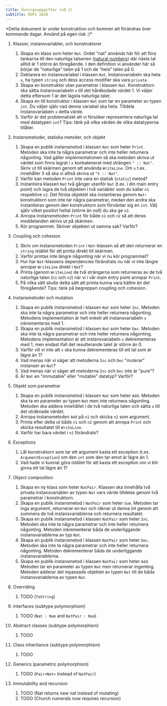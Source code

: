 ```yaml
---
title: Övningsuppgifter (v0.1)
subtitle: OOP1 2020
---
```


<div class="warning">
*Detta dokument är under konstruktion och kommer att förändras över kommande dagar. Använd på egen risk :)*
</div>

1. Klasser, instansvariabler, och konstruktorer
    1. Skapa en klass som heter `Nat`. Ordet "nat" används här för att föra tankarna till den naturliga talserien ([natural numbers](https://en.wikipedia.org/wiki/Natural_number)) där nästa tal alltid är 1 större än föregående. I den definition vi använder här så börjar de "naturliga" talen på 1 och de "hela" talen på 0.
    1. Deklarera en instansvariabel i klassen `Nat`. Instansvariabeln ska heta `x`, ha typen `string` och dess access modifier ska vara `private`.
    1. Skapa en konstruktor utan parametrar i klassen `Nat`. Konstruktorn ska sätta instansvariabeln `x` till det hårdkodade värdet 1. Vi väljer detta eftersom 1 är det lägsta naturliga talet.
    1. Skapa en till konstruktor i klassen `Nat` som tar en parameter av typen `int`. Du väljer själv vad denna variabel ska heta. Tilldela instansvariabeln `x` detta värde.
    1. Varför är det problematiskt att vi försöker representera naturliga tal med datatypen `int`? Tips: tänk på vilka värden de olika datatyperna tillåter.

1. Instansmetoder, statiska metoder, och objekt
    1. Skapa en publik instansmetod i klassen `Nat` som heter `Print`. Metoden ska inte ta några parametrar och inte heller returnera någonting. Vad gäller implementationen så ska metoden skriva ut värdet som finns lagrat i `x` konkatenerat med strängen `" :: Nat"`. Skriv ut till skärmen genom att använda `WriteLine`. Om `x` t.ex. innehåller 5 så ska vi alltså skriva ut `"5 :: Nat"`.
    1. Varför kan metoden `Print` inte vara en statisk (`static`) metod?
    1. Instantiera klassen `Nat` två gånger utanför `Nat` (t.ex. i din main entry point) och lagra de två objekten i två variabler som du kallar `n1` respektive `n2`. Det första objektet ska instantieras genom `Nat`-konstruktorn som inte tar några parametrar, medan den andra ska instantieras genom den konstruktorn som förväntar sig en `int`. Välj själv vilket positivt heltal (större än noll) du ska ge `n2`.
    1. Anropa instansmetoden `Print` för både `n1` och `n2` så att deras meddelanden skrivs ut på skärmen.
    1. Kör programmet. Skriver objekten ut samma sak? Varför?

1. Coupling och cohesion
    1. Skriv om instansmetoden `Print` i `Nat`-klassen så att den returnerar en `string` istället för att printa direkt till skärmen.
    1. Varför printas inte längre någonting när vi nu kör programmet?
    1. Hur har `Nat`-klassens dependencies förändrats nu när vi inte längre anropar `WriteLine` direkt i `Nat`?
    1. Printa (genom `WriteLine`) de två strängarna som returneras av de två naturliga talen (`n1` och `n2`) när vi i vår main entry point anropar `Print`.
    1. På vilka sätt skulle detta sätt att printa kunna vara bättre än det föregående? Tips: tänk på begreppen coupling och cohesion.

1. Instansmetoder och mutation
    1. Skapa en publik instansmetod i klassen `Nat` som heter `Inc`. Metoden ska inte ta några parametrar och inte heller returnera någonting. Metodens implementation är helt enkelt att instansvariabeln `x` inkrementeras med 1.
    1. Skapa en publik instansmetod i klassen `Nat` som heter `Dec`. Metoden ska inte ta några parametrar och inte heller returnera någonting. Metodens implementation är att instansvariabeln `x` dekrementeras med 1, men endast ifall det resulterande talet är större än 0.
    1. Varför vill vi inte att `x` ska kunna dekrementeras till ett tal som är lägre än 1?
    1. Vad menas när vi säger att metoderna `Inc` och `Dec` "muterar" instanser av `Nat`?
    1. Vad menas när vi säger att metoderna `Inc` och `Dec` inte är "pure"?
    1. Är `Nat` en "immutable" eller "mutable" datatyp? Varför?

1. Objekt som parametrar
    1. Skapa en publik instansmetod i klassen `Nat` som heter `Add`. Metoden ska ta en parameter av typen `Nat` men inte returnera någonting. Metoden ska addera innehållet i de två naturliga talen och sätta `x` till det uträknade värdet.
    1. Anropa instansmetoden `Add` på `n1` och skicka `n2` som argument.
    1. Printa efter detta ut både `n1` och `n2` genom att anropa `Print` och skicka resultatet till `WriteLine`.
    1. Varför har bara värdet i `n1` förändrats?

1. Exceptions
    1. Låt konstruktorn som tar ett argument kasta ett exception (t.ex. `ArgumentException`) om den `int` som den tar emot är lägre än 1.
    1. Vad hade vi kunnat göra istället för att kasta ett exception om vi blir givna ett tal lägre än 1?

1. Object composition
    1. Skapa en ny klass som heter `NatPair`. Klassen ska innehålla två privata instansvariabler av typen `Nat` vars värde tilldelas genom två parametrar i konstruktorn.
    1. Skapa en publik instansmetod i `NatPair` som heter `Sum`. Metoden tar inga argument, returnerar en `Nat` och räknar ut denna int genom att summera de två instansvariablerna och returnera resultatet.
    1. Skapa en publik instansmetod i klassen `NatPair` som heter `Inc`. Metoden ska inte ta några parametrar och inte heller returnera någonting. Metoden inkrementerar båda de underliggande instansvariablerna av typ `Nat`.
    1. Skapa en publik instansmetod i klassen `NatPair` som heter `Dec`. Metoden ska inte ta några parametrar och inte heller returnera någonting. Metoden dekrementerar båda de underliggande instansvariablerna.
    1. Skapa en publik instansmetod i klassen `NatPair` som heter `Add`. Metoden tar en parameter av typen `Nat` men returnerar ingenting. Metoden adderar det inpassade objektet av typen `Nat` till de båda instansvariablerna av typen `Nat`.

1. Overriding
    1. TODO (`ToString`)

1. Interfaces (subtype polymorphism)
    1. TODO (`Nat : Num` and `NatPair : Num`)

1. Abstract classes (subtype polymorphism)
    1. TODO

1. Class inheritance (subtype polymorphism)
    1. TODO

1. Generics (parametric polymorphism)
    1. TODO (`Pair<Nat>` instead of `NatPair`)

1. Immutability and recursion
    1. TODO (Nat returns new nat instead of mutating)
    1. TODO (Church numerals now requires recursion)
